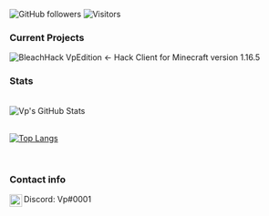 
![GitHub followers](https://img.shields.io/github/followers/HerraVp?style=social)
![Visitors](https://page-views.glitch.me/badge?page_id=HerraVp.visitor-badge.issue.1)
 
 
 ### Current Projects 
 ![BleachHack VpEdition](https://github.com/HerraVp/BleachHack-VpEdition) <- Hack Client for Minecraft version 1.16.5 
 
 

 ### Stats

<br>
    <img align="center" alt="Vp's GitHub Stats" src="https://github-readme-stats-hwa9vez0v.vercel.app/api?username=HerraVp&show_icons=true&hide_border=false&include_all_commits=true&theme=dark"/>
<br/>


<br>

[![Top Langs](https://github-readme-stats.vercel.app/api/top-langs/?username=herravp&langs_count=8&theme=dark)](https://github.com/herravp/github-readme-stats)

<br/>


### Contact info

<p align="left">

<img align="left" alt="Discord" width="22px" src="https://cdn.jsdelivr.net/npm/simple-icons@v3/icons/discord.svg"/> Discord: Vp#0001

</p>

